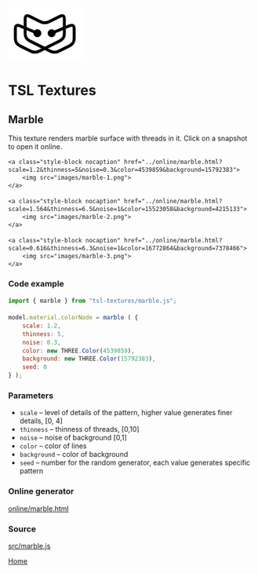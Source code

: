 <img class="logo" src="../assets/logo/logo.png">


# TSL Textures


## Marble

This texture renders marble surface with threads in it.
Click on a snapshot to open it online.

<p class="gallery">

	<a class="style-block nocaption" href="../online/marble.html?scale=1.2&thinness=5&noise=0.3&color=4539859&background=15792383">
		<img src="images/marble-1.png">
	</a>

	<a class="style-block nocaption" href="../online/marble.html?scale=1.564&thinness=6.5&noise=1&color=15523058&background=4215133">
		<img src="images/marble-2.png">
	</a>

	<a class="style-block nocaption" href="../online/marble.html?scale=0.616&thinness=6.3&noise=1&color=16772864&background=7378466">
		<img src="images/marble-3.png">
	</a>

</p>


### Code example

```js
import { marble } from "tsl-textures/marble.js";

model.material.colorNode = marble ( {
	scale: 1.2,
	thinness: 5,
	noise: 0.3,
	color: new THREE.Color(4539859),
	background: new THREE.Color(15792383),
	seed: 0
} );
```


### Parameters

* `scale` &ndash; level of details of the pattern, higher value generates finer details, [0, 4]
* `thinness` &ndash; thinness of threads, [0,10]
* `noise` &ndash; noise of background [0,1]
* `color` &ndash; color of lines
* `background` &ndash; color of background
* `seed` &ndash; number for the random generator, each value generates specific pattern

### Online generator

[online/marble.html](../online/marble.html)


### Source

[src/marble.js](https://github.com/boytchev/tsl-textures/blob/main/src/marble.js)

		
<div class="footnote">
	<a href="../">Home</a>
</div>